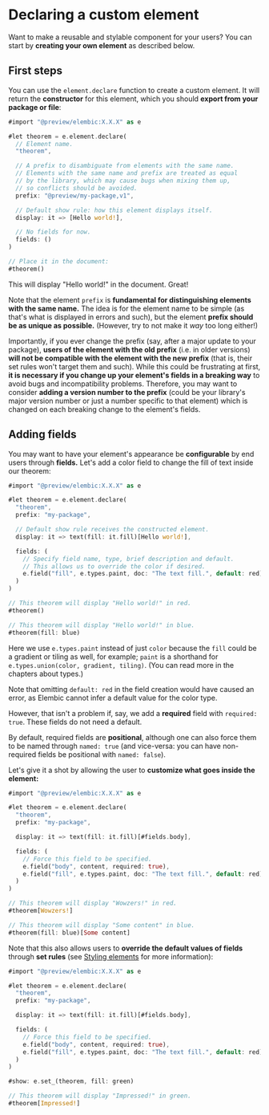 # Declaring a custom element

Want to make a reusable and stylable component for your users? You can start by **creating your own element** as described below.

## First steps

You can use the `element.declare` function to create a custom element.
It will return the **constructor** for this element, which you should **export from your package or file**:

```rs
#import "@preview/elembic:X.X.X" as e

#let theorem = e.element.declare(
  // Element name.
  "theorem",

  // A prefix to disambiguate from elements with the same name.
  // Elements with the same name and prefix are treated as equal
  // by the library, which may cause bugs when mixing them up,
  // so conflicts should be avoided.
  prefix: "@preview/my-package,v1",

  // Default show rule: how this element displays itself.
  display: it => [Hello world!],

  // No fields for now.
  fields: ()
)

// Place it in the document:
#theorem()
```

This will display "Hello world!" in the document. Great!

Note that the element `prefix` is **fundamental for distinguishing elements with the same name.** The idea is for the element name to be simple (as that's what is displayed in errors and such), but the element **prefix should be as unique as possible.** (However, try to not make it _way_ too long either!)

Importantly, if you ever change the prefix (say, after a major update to your package), **users of the element with the old prefix** (i.e. in older versions) **will not be compatible with the element with the new prefix** (that is, their set rules won't target them and such). While this could be frustrating at first, **it is necessary if you change up your element's fields in a breaking way** to avoid bugs and incompatibility problems. Therefore, you may want to consider **adding a version number to the prefix** (could be your library's major version number or just a number specific to that element) which is changed on each breaking change to the element's fields.

## Adding fields

You may want to have your element's appearance be **configurable** by end users through **fields.**
Let's add a color field to change the fill of text inside our theorem:

```rs
#import "@preview/elembic:X.X.X" as e

#let theorem = e.element.declare(
  "theorem",
  prefix: "my-package",

  // Default show rule receives the constructed element.
  display: it => text(fill: it.fill)[Hello world!],

  fields: (
    // Specify field name, type, brief description and default.
    // This allows us to override the color if desired.
    e.field("fill", e.types.paint, doc: "The text fill.", default: red),
  )
)

// This theorem will display "Hello world!" in red.
#theorem()

// This theorem will display "Hello world!" in blue.
#theorem(fill: blue)
```

Here we use `e.types.paint` instead of just `color` because the `fill` could be a gradient or tiling as well, for example; `paint` is a shorthand for `e.types.union(color, gradient, tiling)`. (You can read more in the chapters about types.)

Note that omitting `default: red` in the field creation would have caused an error, as Elembic cannot infer a default value for the color type.

However, that isn't a problem if, say, we add a **required** field with `required: true`. These fields do not need a default.

By default, required fields are **positional**, although one can also force them to be named through `named: true` (and vice-versa: you can have non-required fields be positional with `named: false`).

Let's give it a shot by allowing the user to **customize what goes inside the element:**

```rs
#import "@preview/elembic:X.X.X" as e

#let theorem = e.element.declare(
  "theorem",
  prefix: "my-package",

  display: it => text(fill: it.fill)[#fields.body],

  fields: (
    // Force this field to be specified.
    e.field("body", content, required: true),
    e.field("fill", e.types.paint, doc: "The text fill.", default: red),
  )
)

// This theorem will display "Wowzers!" in red.
#theorem[Wowzers!]

// This theorem will display "Some content" in blue.
#theorem(fill: blue)[Some content]
```

Note that this also allows users to **override the default values of fields** through **set rules**
(see [Styling elements](../using/styling.md) for more information):

```rs
#import "@preview/elembic:X.X.X" as e

#let theorem = e.element.declare(
  "theorem",
  prefix: "my-package",

  display: it => text(fill: it.fill)[#fields.body],

  fields: (
    // Force this field to be specified.
    e.field("body", content, required: true),
    e.field("fill", e.types.paint, doc: "The text fill.", default: red),
  )
)

#show: e.set_(theorem, fill: green)

// This theorem will display "Impressed!" in green.
#theorem[Impressed!]
```
